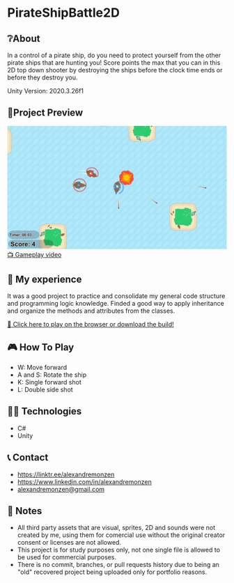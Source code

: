 # PirateShipBattle2D

## ❔About
In a control of a pirate ship, do you need to protect yourself from the other pirate ships that are hunting you! Score points the max that you can in this 2D top down shooter by destroying the ships before the clock time ends or before they destroy you.

Unity Version: 2020.3.26f1


## 📸Project Preview
![preview](PirateShipBattle2D_AlexandreMonzen/Assets/Screenshots/Screenshot1.png)
[📺 Gameplay video](https://alexandre-monzen.itch.io/pirate-battle-ship-2d)

## 🧠 My experience
It was a good project to practice and consolidate my general code structure and programming logic knowledge. Finded a good way to apply inheritance and organize the methods and attributes from the classes.

[🔗 Click here to play on the browser or download the build!](https://alexandre-monzen.itch.io/pirate-battle-ship-2d)


## 🎮 How To Play
- W: Move forward
- A and S: Rotate the ship
- K: Single forward shot
- L: Double side shot

## 👩‍💻 Technologies
- C#
- Unity

## 📞 Contact
- https://linktr.ee/alexandremonzen
- https://www.linkedin.com/in/alexandremonzen
- alexandremonzen@gmail.com

## 🤚 Notes
- All third party assets that are visual, sprites, 2D and sounds were not created by me, using them for comercial use without the original creator consent or licenses are not allowed.
- This project is for study purposes only, not one single file is allowed to be used for commercial purposes.
- There is no commit, branches, or pull requests history due to being an "old" recovered project being uploaded only for portfolio reasons.